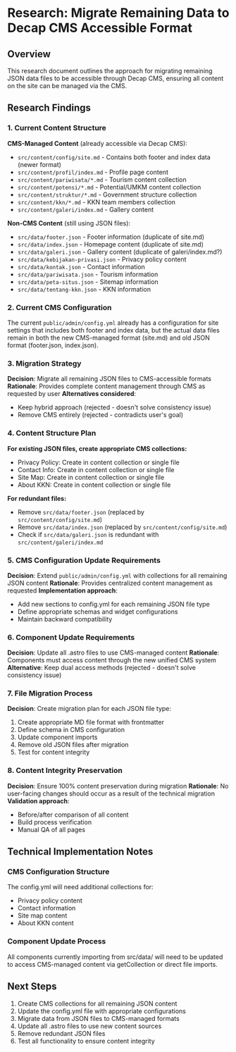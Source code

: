 # Research: Migrate Remaining Data to Decap CMS Accessible Format

## Overview
This research document outlines the approach for migrating remaining JSON data files to be accessible through Decap CMS, ensuring all content on the site can be managed via the CMS.

## Research Findings

### 1. Current Content Structure

**CMS-Managed Content** (already accessible via Decap CMS):
- `src/content/config/site.md` - Contains both footer and index data (newer format)
- `src/content/profil/index.md` - Profile page content
- `src/content/pariwisata/*.md` - Tourism content collection
- `src/content/potensi/*.md` - Potential/UMKM content collection
- `src/content/struktur/*.md` - Government structure collection
- `src/content/kkn/*.md` - KKN team members collection
- `src/content/galeri/index.md` - Gallery content

**Non-CMS Content** (still using JSON files):
- `src/data/footer.json` - Footer information (duplicate of site.md)
- `src/data/index.json` - Homepage content (duplicate of site.md)
- `src/data/galeri.json` - Gallery content (duplicate of galeri/index.md?)
- `src/data/kebijakan-privasi.json` - Privacy policy content
- `src/data/kontak.json` - Contact information
- `src/data/pariwisata.json` - Tourism information
- `src/data/peta-situs.json` - Sitemap information
- `src/data/tentang-kkn.json` - KKN information

### 2. Current CMS Configuration

The current `public/admin/config.yml` already has a configuration for site settings that includes both footer and index data, but the actual data files remain in both the new CMS-managed format (site.md) and old JSON format (footer.json, index.json).

### 3. Migration Strategy

**Decision**: Migrate all remaining JSON files to CMS-accessible formats
**Rationale**: Provides complete content management through CMS as requested by user
**Alternatives considered**: 
- Keep hybrid approach (rejected - doesn't solve consistency issue)
- Remove CMS entirely (rejected - contradicts user's goal)

### 4. Content Structure Plan

**For existing JSON files, create appropriate CMS collections:**
- Privacy Policy: Create in content collection or single file
- Contact Info: Create in content collection or single file
- Site Map: Create in content collection or single file
- About KKN: Create in content collection or single file

**For redundant files:**
- Remove `src/data/footer.json` (replaced by `src/content/config/site.md`)
- Remove `src/data/index.json` (replaced by `src/content/config/site.md`)
- Check if `src/data/galeri.json` is redundant with `src/content/galeri/index.md`

### 5. CMS Configuration Update Requirements

**Decision**: Extend `public/admin/config.yml` with collections for all remaining JSON content
**Rationale**: Provides centralized content management as requested
**Implementation approach**:
- Add new sections to config.yml for each remaining JSON file type
- Define appropriate schemas and widget configurations
- Maintain backward compatibility

### 6. Component Update Requirements

**Decision**: Update all .astro files to use CMS-managed content
**Rationale**: Components must access content through the new unified CMS system
**Alternative**: Keep dual access methods (rejected - doesn't solve consistency issue)

### 7. File Migration Process

**Decision**: Create migration plan for each JSON file type:
1. Create appropriate MD file format with frontmatter
2. Define schema in CMS configuration
3. Update component imports
4. Remove old JSON files after migration
5. Test for content integrity

### 8. Content Integrity Preservation

**Decision**: Ensure 100% content preservation during migration
**Rationale**: No user-facing changes should occur as a result of the technical migration
**Validation approach**:
- Before/after comparison of all content
- Build process verification
- Manual QA of all pages

## Technical Implementation Notes

### CMS Configuration Structure

The config.yml will need additional collections for:
- Privacy policy content
- Contact information
- Site map content
- About KKN content

### Component Update Process

All components currently importing from src/data/ will need to be updated to access CMS-managed content via getCollection or direct file imports.

## Next Steps

1. Create CMS collections for all remaining JSON content
2. Update the config.yml file with appropriate configurations
3. Migrate data from JSON files to CMS-managed formats
4. Update all .astro files to use new content sources
5. Remove redundant JSON files
6. Test all functionality to ensure content integrity